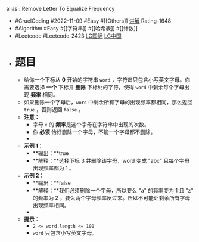 alias:: Remove Letter To Equalize Frequency

- #CruelCoding #2022-11-09 #Easy #[[Others]] [讲解](https://youtu.be/xs4oc3icbgE) Rating-1648
- #Algorithm #Easy #[[字符串]] #[[哈希表]] #[[计数]]
- #Leetcode #Leetcode-2423 [LC国际](https://leetcode.com/problems/remove-letter-to-equalize-frequency/) [LC中国](https://leetcode.cn/problems/remove-letter-to-equalize-frequency/)
- # 题目
	- 给你一个下标从 **0** 开始的字符串 `word` ，字符串只包含小写英文字母。你需要选择 **一个** 下标并 **删除** 下标处的字符，使得 `word` 中剩余每个字母出现 **频率** 相同。
	- 如果删除一个字母后，`word` 中剩余所有字母的出现频率都相同，那么返回 `true` ，否则返回 `false` 。
	- **注意：**
		- 字母 `x` 的 **频率**是这个字母在字符串中出现的次数。
		- 你 **必须** 恰好删除一个字母，不能一个字母都不删除。
		-
	- **示例 1：**
		- **输出：**true
		- **解释：**选择下标 3 并删除该字母，word 变成 "abc" 且每个字母出现频率都为 1 。
	- **示例 2：**
		- **输出：**false
		- **解释：**我们必须删除一个字母，所以要么 "a" 的频率变为 1 且 "z" 的频率为 2 ，要么两个字母频率反过来。所以不可能让剩余所有字母出现频率相同。
		-
	- **提示：**
		- `2 <= word.length <= 100`
		- `word` 只包含小写英文字母。